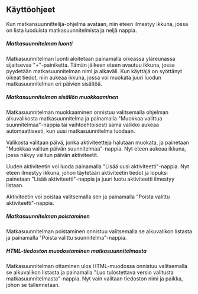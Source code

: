 ## Käyttöohjeet

Kun matkansuunnittelija-ohjelma avataan, niin eteen ilmestyy ikkuna, jossa on lista luoduista matkasuunnitelmista ja neljä nappia.

##### Matkasuunnitelman luonti
Matkasuunnitelman luonti aloitetaan painamalla oikeassa yläreunassa sijaitsevaa "+"-painiketta. Tämän jälkeen eteen avautuu ikkuna, jossa pyydetään matkasuunnitelman nimi ja aikaväli. Kun käyttäjä on syöttänyt oikeat tiedot, niin aukeaa ikkuna, jossa voi muokata juuri luodun matkasuunnitelman eri päivien sisältöä.

##### Matkasuunnitelman sisällön muokkaaminen
Matkasuunnitelman muokkaaminen onnistuu valitsemalla ohjelman alkuvalikosta matkasuunnitelma ja painamalla "Muokkaa valittua suunnitelmaa"-nappia tai vaihtoehtoisesti sama valikko aukeaa automaattisesti, kun uusi matkasuunnitelma luodaan.

Valikosta valitaan päivä, jonka aktiviteetteja halutaan muokata, ja painetaan "Muokkaa valitun päivän suunnitelmaa"-nappia. Nyt eteen aukeaa ikkuna, jossa näkyy valitun päivän aktiviteetit.

Uuden aktiviteetin voi luoda painamalla "Lisää uusi aktiviteetti"-nappia. Nyt eteen ilmestyy ikkuna, johon täytetään aktiviteetin tiedot ja lopuksi painetaan "Lisää aktiviteetti"-nappia ja juuri luotu aktiviteetti ilmestyy listaan.

Aktiviteetin voi poistaa valitsemalla sen ja painamalla "Poista valittu aktiviteetti"-nappia.

##### Matkasuunnitelman poistaminen
Matkasuunnitelman poistaminen onnistuu valitsemalla se alkuvalikon listasta ja painamalla "Poista valittu suunnitelma"-nappia.

##### HTML-tiedoston muodostaminen matkasuunnitelmasta
Matkasuunnitelman ottaminen ulos HTML-muodossa onnistuu valitsemalla se alkuvalikon listasta ja painamalla "Luo tulostettava versio valitusta matkasuunnitelmasta"-nappia. Nyt vain valitaan tiedoston nimi ja paikka, johon se tallennetaan.